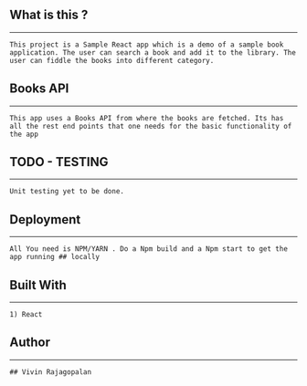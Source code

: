 
## What is this ?
------------------
```
This project is a Sample React app which is a demo of a sample book application. The user can search a book and add it to the library. The user can fiddle the books into different category.
```


## Books API
----------------
```
This app uses a Books API from where the books are fetched. Its has all the rest end points that one needs for the basic functionality of the app
```

## TODO - TESTING
--------------------
```
Unit testing yet to be done.

```

## Deployment
---------------------
```
All You need is NPM/YARN . Do a Npm build and a Npm start to get the app running ## locally
```

## Built With
-----------------------
```
1) React

```

## Author
-----------------------
```
## Vivin Rajagopalan

```

